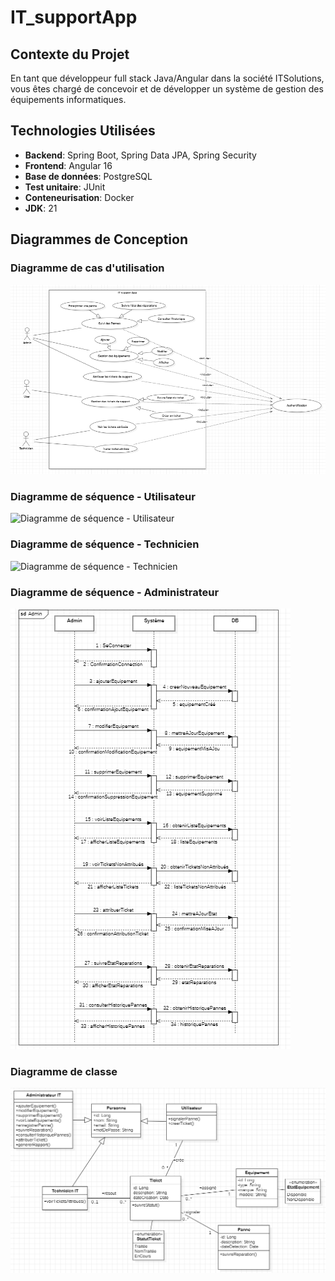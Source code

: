 # IT_supportApp

## Contexte du Projet
En tant que développeur full stack Java/Angular dans la société ITSolutions, vous êtes chargé de concevoir et de développer un système de gestion des équipements informatiques.

## Technologies Utilisées
- **Backend**: Spring Boot, Spring Data JPA, Spring Security
- **Frontend**: Angular 16
- **Base de données**: PostgreSQL 
- **Test unitaire**: JUnit
- **Conteneurisation**: Docker
- **JDK**: 21

## Diagrammes de Conception

### Diagramme de cas d'utilisation
![Diagramme de cas d'utilisation](https://github.com/ER-RAJY/IT_supportApp/blob/main/Conception/diagramme%20use%20casse.png)

### Diagramme de séquence - Utilisateur
![Diagramme de séquence - Utilisateur](https://github.com/ER-RAJY/IT_supportApp/blob/main/Conception/diagramme%20de%20s%C3%A9quence%20user.png)

### Diagramme de séquence - Technicien
![Diagramme de séquence - Technicien](https://github.com/ER-RAJY/IT_supportApp/blob/main/Conception/diagramme%20de%20s%C3%A9quence%20technicien.png)

### Diagramme de séquence - Administrateur
![Diagramme de séquence - Administrateur](https://github.com/ER-RAJY/IT_supportApp/blob/main/Conception/diagramme%20de%20s%C3%A9quence%20ad%C3%B9min.png)

### Diagramme de classe
![Diagramme de classe](https://github.com/ER-RAJY/IT_supportApp/blob/main/Conception/diagramme%20de%20class.png)
